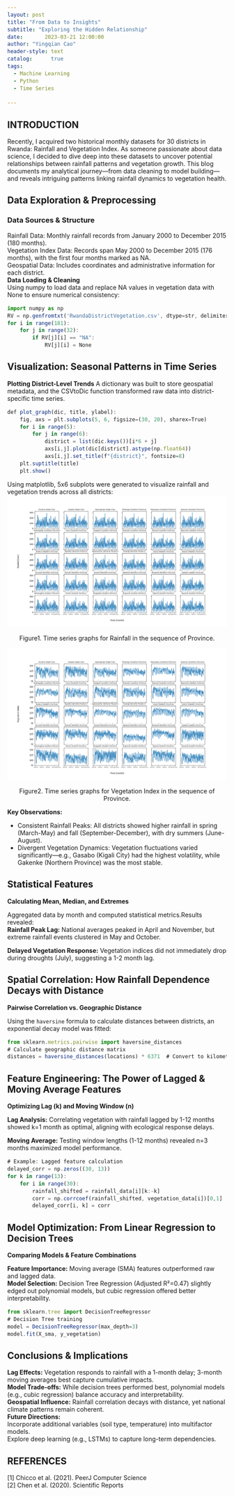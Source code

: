 ```yaml
---
layout: post
title: "From Data to Insights"
subtitle: "Exploring the Hidden Relationship"
date:       2023-03-21 12:00:00
author: "Yingqian Cao"
header-style: text
catalog:      true
tags:
  - Machine Learning
  - Python
  - Time Series

---
```


## INTRODUCTION
Recently, I acquired two historical monthly datasets for 30 districts in Rwanda: 
Rainfall and Vegetation Index. As someone passionate about data science, I decided to dive 
deep into these datasets to uncover potential relationships between rainfall patterns and 
vegetation growth. This blog documents my analytical journey—from data cleaning to model 
building—and reveals intriguing patterns linking rainfall dynamics to vegetation health.

## Data Exploration & Preprocessing
### Data Sources & Structure
Rainfall Data: Monthly rainfall records from January 2000 to December 2015 (180 months).  
Vegetation Index Data: Records span May 2000 to December 2015 (176 months), 
with the first four months marked as NA.  
Geospatial Data: Includes coordinates and administrative information for each district.  
**Data Loading & Cleaning**  
Using numpy to load data and replace NA values in vegetation data with None to ensure numerical consistency:
```ts
import numpy as np
RV = np.genfromtxt('RwandaDistrictVegetation.csv', dtype=str, delimiter=',', encoding='utf-8-sig')
for i in range(181):
    for j in range(32):
        if RV[j][i] == "NA":
            RV[j][i] = None
```
## Visualization: Seasonal Patterns in Time Series
**Plotting District-Level Trends**
A dictionary was built to store geospatial metadata, and the CSVtoDic function transformed 
raw data into district-specific time series. 

```ts
def plot_graph(dic, title, ylabel):
    fig, axs = plt.subplots(5, 6, figsize=(30, 20), sharex=True)
    for i in range(5):
        for j in range(6):
            district = list(dic.keys())[i*6 + j]
            axs[i,j].plot(dic[district].astype(np.float64))
            axs[i,j].set_title(f"{district}", fontsize=8)
    plt.suptitle(title)
    plt.show()
```
Using matplotlib, 5x6 subplots were generated to visualize rainfall and vegetation trends across all districts:
![](/img/HW1_fig1.png)
<center>Figure1. Time series graphs for Rainfall in the sequence of Province.</center>


![](/img/HW1_fig2.png)
<center>Figure2. Time series graphs for Vegetation Index in the sequence of Province.</center>

**Key Observations:**
- Consistent Rainfall Peaks: All districts showed higher rainfall in spring (March-May) and fall (September-December), with dry summers (June-August).
- Divergent Vegetation Dynamics: Vegetation fluctuations varied significantly—e.g., Gasabo (Kigali City) had the highest volatility, while Gakenke (Northern Province) was the most stable.

## Statistical Features

**Calculating Mean, Median, and Extremes**

Aggregated data by month and computed statistical metrics.Results revealed:  
**Rainfall Peak Lag:** National averages peaked in April and November, but extreme rainfall events clustered in May and October.  

**Delayed Vegetation Response:** Vegetation indices did not immediately drop during droughts (July),
suggesting a 1-2 month lag.


## Spatial Correlation: How Rainfall Dependence Decays with Distance

**Pairwise Correlation vs. Geographic Distance**

Using the `haversine` formula to calculate distances between districts, 
an exponential decay model was fitted:
```ts
from sklearn.metrics.pairwise import haversine_distances
# Calculate geographic distance matrix
distances = haversine_distances(locations) * 6371  # Convert to kilometers
```

## Feature Engineering: The Power of Lagged & Moving Average Features

**Optimizing Lag (k) and Moving Window (n)**

**Lag Analysis:** Correlating vegetation with rainfall lagged by 1-12 months showed k=1 month as optimal, aligning with ecological response delays.  

**Moving Average:** Testing window lengths (1-12 months) revealed n=3 months maximized model performance.
```ts
# Example: Lagged feature calculation
delayed_corr = np.zeros((30, 13))
for k in range(13):
    for i in range(30):
        rainfall_shifted = rainfall_data[i][k:-k]
        corr = np.corrcoef(rainfall_shifted, vegetation_data[i])[0,1]
        delayed_corr[i, k] = corr
```
## Model Optimization: From Linear Regression to Decision Trees

**Comparing Models & Feature Combinations**

**Feature Importance:** Moving average (SMA) features outperformed raw and lagged data.  
**Model Selection:** Decision Tree Regression (Adjusted R²=0.47) slightly edged 
out polynomial models, but cubic regression offered better interpretability.
```ts
from sklearn.tree import DecisionTreeRegressor
# Decision Tree training
model = DecisionTreeRegressor(max_depth=3)
model.fit(X_sma, y_vegetation)
```
## Conclusions & Implications
**Lag Effects:** Vegetation responds to rainfall with a 1-month delay; 3-month moving averages best capture cumulative impacts.  
**Model Trade-offs:** While decision trees performed best, polynomial models (e.g., cubic regression) balance accuracy and interpretability.  
**Geospatial Influence:** Rainfall correlation decays with distance, yet national climate patterns remain coherent.  
**Future Directions:**  
Incorporate additional variables (soil type, temperature) into multifactor models.  
Explore deep learning (e.g., LSTMs) to capture long-term dependencies.




## REFERENCES
[1] Chicco et al. (2021). PeerJ Computer Science  
[2] Chen et al. (2020). Scientific Reports

